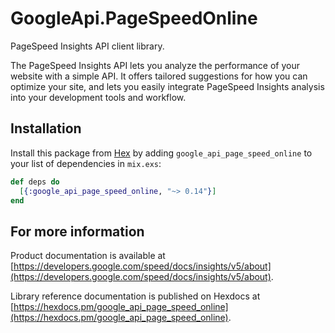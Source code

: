 # GoogleApi.PageSpeedOnline

PageSpeed Insights API client library.

The PageSpeed Insights API lets you analyze the performance of your website with a simple API. It offers tailored suggestions for how you can optimize your site, and lets you easily integrate PageSpeed Insights analysis into your development tools and workflow. 

## Installation

Install this package from [Hex](https://hex.pm) by adding
`google_api_page_speed_online` to your list of dependencies in `mix.exs`:

```elixir
def deps do
  [{:google_api_page_speed_online, "~> 0.14"}]
end
```

## For more information

Product documentation is available at [https://developers.google.com/speed/docs/insights/v5/about](https://developers.google.com/speed/docs/insights/v5/about).

Library reference documentation is published on Hexdocs at
[https://hexdocs.pm/google_api_page_speed_online](https://hexdocs.pm/google_api_page_speed_online).
